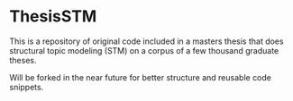 # ThesisSTM
This is a repository of original code included in a masters thesis that does structural topic modeling (STM) on a corpus of a few thousand graduate theses.

Will be forked in the near future for better structure and reusable code snippets.
